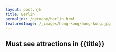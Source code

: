 ```yaml
---
layout: post.njk
title: Berlin
permalink: /germany/berlin.html
featuredImage: /_images/hong-kong/hong-kong.jpg
---
```

## Must see attractions in {{title}}
